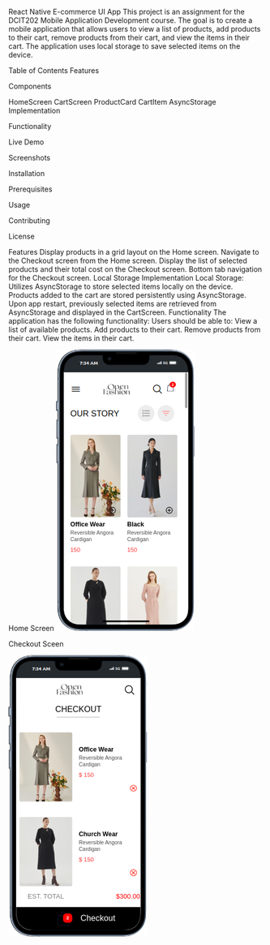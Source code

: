 React Native E-commerce UI App
This project is an assignment for the DCIT202 Mobile Application Development course. The goal is to create a mobile application that allows users to view a list of products, add products to their cart, remove products from their cart, and view the items in their cart. The application uses local storage to save selected items on the device.

Table of Contents
Features

Components

HomeScreen
CartScreen
ProductCard
CartItem
AsyncStorage Implementation

Functionality

Live Demo

Screenshots

Installation

Prerequisites

Usage

Contributing

License

Features
Display products in a grid layout on the Home screen.
Navigate to the Checkout screen from the Home screen.
Display the list of selected products and their total cost on the Checkout screen.
Bottom tab navigation for the Checkout screen.
Local Storage Implementation
Local Storage: Utilizes AsyncStorage to store selected items locally on the device.
Products added to the cart are stored persistently using AsyncStorage.
Upon app restart, previously selected items are retrieved from AsyncStorage and displayed in the CartScreen.
Functionality
The application has the following functionality:
Users should be able to:
View a list of available products.
Add products to their cart.
Remove products from their cart.
View the items in their cart.

Home Screen
![Screenshot1](/assets/blogger.png)

Checkout Sceen

![Screenshot1](/assets/eben.png)
